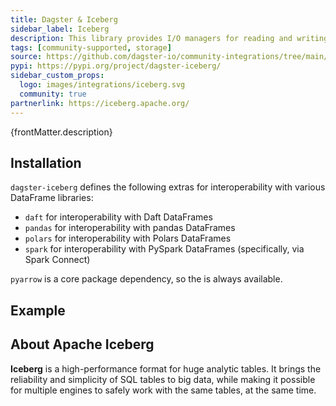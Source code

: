 ```yaml
---
title: Dagster & Iceberg
sidebar_label: Iceberg
description: This library provides I/O managers for reading and writing Apache Iceberg tables. It also provides a Dagster resource for accessing Iceberg tables.
tags: [community-supported, storage]
source: https://github.com/dagster-io/community-integrations/tree/main/libraries/dagster-iceberg
pypi: https://pypi.org/project/dagster-iceberg/
sidebar_custom_props:
  logo: images/integrations/iceberg.svg
  community: true
partnerlink: https://iceberg.apache.org/
---
```


<p>{frontMatter.description}</p>

## Installation

<PackageInstallInstructions packageName="dagster-iceberg" />

`dagster-iceberg` defines the following extras for interoperability with various DataFrame libraries:

- `daft` for interoperability with Daft DataFrames
- `pandas` for interoperability with pandas DataFrames
- `polars` for interoperability with Polars DataFrames
- `spark` for interoperability with PySpark DataFrames (specifically, via Spark Connect)

`pyarrow` is a core package dependency, so the <PyObject section="libraries" object="io_manager.arrow.PyArrowIcebergIOManager" module="dagster_iceberg" /> is always available.

## Example

<CodeExample path="docs_snippets/docs_snippets/integrations/iceberg.py" language="python" />

## About Apache Iceberg

**Iceberg** is a high-performance format for huge analytic tables. It brings the reliability and simplicity of SQL tables to big data, while making it possible for multiple engines to safely work with the same tables, at the same time.
